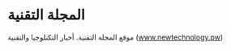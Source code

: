 المجلة التقنية
==============

موقع المجلة التقنية. أخبار التكنلوجيا والتقنية (www.newtechnology.pw)
